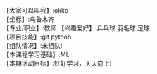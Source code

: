 【大家可以叫我】:okko     
【坐标】:乌鲁木齐   
【专业/职业】:教师
【兴趣爱好】:乒乓球 羽毛球 足球      
【项目技能】:git python     
【组队情况】:未组队!    
【本课程学习基础】:ML    
【本期活动目标】:好好学习，天天向上!    